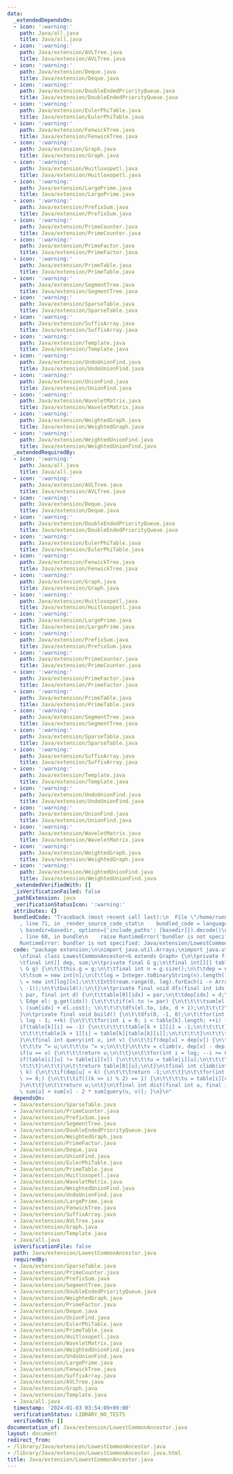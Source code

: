 ```yaml
---
data:
  _extendedDependsOn:
  - icon: ':warning:'
    path: Java/all.java
    title: Java/all.java
  - icon: ':warning:'
    path: Java/extension/AVLTree.java
    title: Java/extension/AVLTree.java
  - icon: ':warning:'
    path: Java/extension/Deque.java
    title: Java/extension/Deque.java
  - icon: ':warning:'
    path: Java/extension/DoubleEndedPriorityQueue.java
    title: Java/extension/DoubleEndedPriorityQueue.java
  - icon: ':warning:'
    path: Java/extension/EulerPhiTable.java
    title: Java/extension/EulerPhiTable.java
  - icon: ':warning:'
    path: Java/extension/FenwickTree.java
    title: Java/extension/FenwickTree.java
  - icon: ':warning:'
    path: Java/extension/Graph.java
    title: Java/extension/Graph.java
  - icon: ':warning:'
    path: Java/extension/Huitloxopetl.java
    title: Java/extension/Huitloxopetl.java
  - icon: ':warning:'
    path: Java/extension/LargePrime.java
    title: Java/extension/LargePrime.java
  - icon: ':warning:'
    path: Java/extension/PrefixSum.java
    title: Java/extension/PrefixSum.java
  - icon: ':warning:'
    path: Java/extension/PrimeCounter.java
    title: Java/extension/PrimeCounter.java
  - icon: ':warning:'
    path: Java/extension/PrimeFactor.java
    title: Java/extension/PrimeFactor.java
  - icon: ':warning:'
    path: Java/extension/PrimeTable.java
    title: Java/extension/PrimeTable.java
  - icon: ':warning:'
    path: Java/extension/SegmentTree.java
    title: Java/extension/SegmentTree.java
  - icon: ':warning:'
    path: Java/extension/SparseTable.java
    title: Java/extension/SparseTable.java
  - icon: ':warning:'
    path: Java/extension/SuffixArray.java
    title: Java/extension/SuffixArray.java
  - icon: ':warning:'
    path: Java/extension/Template.java
    title: Java/extension/Template.java
  - icon: ':warning:'
    path: Java/extension/UndoUnionFind.java
    title: Java/extension/UndoUnionFind.java
  - icon: ':warning:'
    path: Java/extension/UnionFind.java
    title: Java/extension/UnionFind.java
  - icon: ':warning:'
    path: Java/extension/WaveletMatrix.java
    title: Java/extension/WaveletMatrix.java
  - icon: ':warning:'
    path: Java/extension/WeightedGraph.java
    title: Java/extension/WeightedGraph.java
  - icon: ':warning:'
    path: Java/extension/WeightedUnionFind.java
    title: Java/extension/WeightedUnionFind.java
  _extendedRequiredBy:
  - icon: ':warning:'
    path: Java/all.java
    title: Java/all.java
  - icon: ':warning:'
    path: Java/extension/AVLTree.java
    title: Java/extension/AVLTree.java
  - icon: ':warning:'
    path: Java/extension/Deque.java
    title: Java/extension/Deque.java
  - icon: ':warning:'
    path: Java/extension/DoubleEndedPriorityQueue.java
    title: Java/extension/DoubleEndedPriorityQueue.java
  - icon: ':warning:'
    path: Java/extension/EulerPhiTable.java
    title: Java/extension/EulerPhiTable.java
  - icon: ':warning:'
    path: Java/extension/FenwickTree.java
    title: Java/extension/FenwickTree.java
  - icon: ':warning:'
    path: Java/extension/Graph.java
    title: Java/extension/Graph.java
  - icon: ':warning:'
    path: Java/extension/Huitloxopetl.java
    title: Java/extension/Huitloxopetl.java
  - icon: ':warning:'
    path: Java/extension/LargePrime.java
    title: Java/extension/LargePrime.java
  - icon: ':warning:'
    path: Java/extension/PrefixSum.java
    title: Java/extension/PrefixSum.java
  - icon: ':warning:'
    path: Java/extension/PrimeCounter.java
    title: Java/extension/PrimeCounter.java
  - icon: ':warning:'
    path: Java/extension/PrimeFactor.java
    title: Java/extension/PrimeFactor.java
  - icon: ':warning:'
    path: Java/extension/PrimeTable.java
    title: Java/extension/PrimeTable.java
  - icon: ':warning:'
    path: Java/extension/SegmentTree.java
    title: Java/extension/SegmentTree.java
  - icon: ':warning:'
    path: Java/extension/SparseTable.java
    title: Java/extension/SparseTable.java
  - icon: ':warning:'
    path: Java/extension/SuffixArray.java
    title: Java/extension/SuffixArray.java
  - icon: ':warning:'
    path: Java/extension/Template.java
    title: Java/extension/Template.java
  - icon: ':warning:'
    path: Java/extension/UndoUnionFind.java
    title: Java/extension/UndoUnionFind.java
  - icon: ':warning:'
    path: Java/extension/UnionFind.java
    title: Java/extension/UnionFind.java
  - icon: ':warning:'
    path: Java/extension/WaveletMatrix.java
    title: Java/extension/WaveletMatrix.java
  - icon: ':warning:'
    path: Java/extension/WeightedGraph.java
    title: Java/extension/WeightedGraph.java
  - icon: ':warning:'
    path: Java/extension/WeightedUnionFind.java
    title: Java/extension/WeightedUnionFind.java
  _extendedVerifiedWith: []
  _isVerificationFailed: false
  _pathExtension: java
  _verificationStatusIcon: ':warning:'
  attributes: {}
  bundledCode: "Traceback (most recent call last):\n  File \"/home/runner/.local/lib/python3.10/site-packages/onlinejudge_verify/documentation/build.py\"\
    , line 71, in _render_source_code_stat\n    bundled_code = language.bundle(stat.path,\
    \ basedir=basedir, options={'include_paths': [basedir]}).decode()\n  File \"/home/runner/.local/lib/python3.10/site-packages/onlinejudge_verify/languages/user_defined.py\"\
    , line 68, in bundle\n    raise RuntimeError('bundler is not specified: {}'.format(str(path)))\n\
    RuntimeError: bundler is not specified: Java/extension/LowestCommonAncestor.java\n"
  code: "package extension;\n\nimport java.util.Arrays;\nimport java.util.stream.IntStream;\n\
    \nfinal class LowestCommonAncestor<G extends Graph> {\n\tprivate final int log;\n\
    \tfinal int[] dep, sum;\n\tprivate final G g;\n\tfinal int[][] table;\n\tLowestCommonAncestor(final\
    \ G g) {\n\t\tthis.g = g;\n\t\tfinal int n = g.size();\n\t\tdep = new int[n];\n\
    \t\tsum = new int[n];\n\t\tlog = Integer.toBinaryString(n).length();\n\t\ttable\
    \ = new int[log][n];\n\t\tIntStream.range(0, log).forEach(i -> Arrays.fill(table[i],\
    \ -1));\n\t\tbuild();\n\t}\n\tprivate final void dfs(final int idx, final int\
    \ par, final int d) {\n\t\ttable[0][idx] = par;\n\t\tdep[idx] = d;\n\t\tfor(final\
    \ Edge el: g.get(idx)) {\n\t\t\tif(el.to != par) {\n\t\t\t\tsum[el.to] = (int)\
    \ (sum[idx] + el.cost); \n\t\t\t\tdfs(el.to, idx, d + 1);\n\t\t\t}\n\t\t}\n\t\
    }\n\tprivate final void build() {\n\t\tdfs(0, -1, 0);\n\t\tfor(int k = 0; k <\
    \ log - 1; ++k) {\n\t\t\tfor(int i = 0; i < table[k].length; ++i) {\n\t\t\t\t\
    if(table[k][i] == -1) {\n\t\t\t\t\ttable[k + 1][i] = -1;\n\t\t\t\t} else {\n\t\
    \t\t\t\ttable[k + 1][i] = table[k][table[k][i]];\n\t\t\t\t}\n\t\t\t}\n\t\t}\n\t\
    }\n\tfinal int query(int u, int v) {\n\t\tif(dep[u] > dep[v]) {\n\t\t\tu ^= v;\n\
    \t\t\tv ^= u;\n\t\t\tu ^= v;\n\t\t}\n\t\tv = climb(v, dep[v] - dep[u]);\n\t\t\
    if(u == v) {\n\t\t\treturn u;\n\t\t}\n\t\tfor(int i = log; --i >= 0;) {\n\t\t\t\
    if(table[i][u] != table[i][v]) {\n\t\t\t\tu = table[i][u];\n\t\t\t\tv = table[i][v];\n\
    \t\t\t}\n\t\t}\n\t\treturn table[0][u];\n\t}\n\tfinal int climb(int u, final int\
    \ k) {\n\t\tif(dep[u] < k) {\n\t\t\treturn -1;\n\t\t}\n\t\tfor(int i = log; --i\
    \ >= 0;) {\n\t\t\tif(((k >> i) % 2) == 1) {\n\t\t\t\tu = table[i][u];\n\t\t\t\
    }\n\t\t}\n\t\treturn u;\n\t}\n\tfinal int dist(final int u, final int v){ return\
    \ sum[u] + sum[v] - 2 * sum[query(u, v)]; }\n}\n"
  dependsOn:
  - Java/extension/SparseTable.java
  - Java/extension/PrimeCounter.java
  - Java/extension/PrefixSum.java
  - Java/extension/SegmentTree.java
  - Java/extension/DoubleEndedPriorityQueue.java
  - Java/extension/WeightedGraph.java
  - Java/extension/PrimeFactor.java
  - Java/extension/Deque.java
  - Java/extension/UnionFind.java
  - Java/extension/EulerPhiTable.java
  - Java/extension/PrimeTable.java
  - Java/extension/Huitloxopetl.java
  - Java/extension/WaveletMatrix.java
  - Java/extension/WeightedUnionFind.java
  - Java/extension/UndoUnionFind.java
  - Java/extension/LargePrime.java
  - Java/extension/FenwickTree.java
  - Java/extension/SuffixArray.java
  - Java/extension/AVLTree.java
  - Java/extension/Graph.java
  - Java/extension/Template.java
  - Java/all.java
  isVerificationFile: false
  path: Java/extension/LowestCommonAncestor.java
  requiredBy:
  - Java/extension/SparseTable.java
  - Java/extension/PrimeCounter.java
  - Java/extension/PrefixSum.java
  - Java/extension/SegmentTree.java
  - Java/extension/DoubleEndedPriorityQueue.java
  - Java/extension/WeightedGraph.java
  - Java/extension/PrimeFactor.java
  - Java/extension/Deque.java
  - Java/extension/UnionFind.java
  - Java/extension/EulerPhiTable.java
  - Java/extension/PrimeTable.java
  - Java/extension/Huitloxopetl.java
  - Java/extension/WaveletMatrix.java
  - Java/extension/WeightedUnionFind.java
  - Java/extension/UndoUnionFind.java
  - Java/extension/LargePrime.java
  - Java/extension/FenwickTree.java
  - Java/extension/SuffixArray.java
  - Java/extension/AVLTree.java
  - Java/extension/Graph.java
  - Java/extension/Template.java
  - Java/all.java
  timestamp: '2024-01-03 03:54:09+09:00'
  verificationStatus: LIBRARY_NO_TESTS
  verifiedWith: []
documentation_of: Java/extension/LowestCommonAncestor.java
layout: document
redirect_from:
- /library/Java/extension/LowestCommonAncestor.java
- /library/Java/extension/LowestCommonAncestor.java.html
title: Java/extension/LowestCommonAncestor.java
---
```

